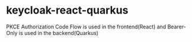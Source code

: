 # keycloak-react-quarkus
PKCE Authorization Code Flow is used in the frontend(React) and Bearer-Only is used in the backend(Quarkus)
